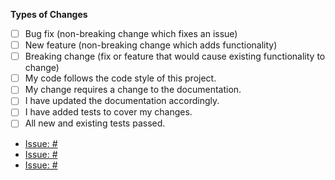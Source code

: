 **Types of Changes**

<!-- What types of changes does your code introduce? Put an `x` in all the boxes that apply: -->
- [ ] Bug fix (non-breaking change which fixes an issue)
- [ ] New feature (non-breaking change which adds functionality)
- [ ] Breaking change (fix or feature that would cause existing functionality to change)
- [ ] My code follows the code style of this project.
- [ ] My change requires a change to the documentation.
- [ ] I have updated the documentation accordingly.
- [ ] I have added tests to cover my changes.
- [ ] All new and existing tests passed.

<!-- **Issue(s) Addressed** -->

- [Issue: # ](www.github.com/moontreeapp/raven_electrum/issues/???)
- [Issue: # ](www.github.com/moontreeapp/raven_electrum/issues/???)
- [Issue: # ](www.github.com/moontreeapp/raven_electrum/issues/???)